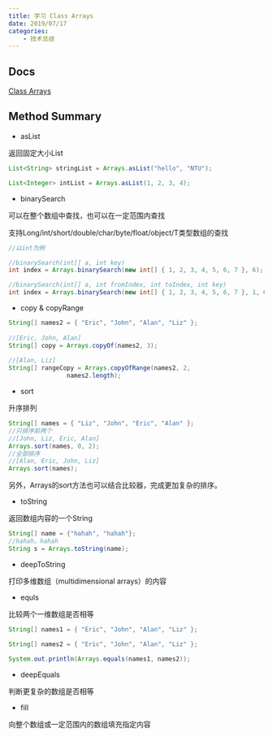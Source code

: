 ```yaml
---
title: 学习 Class Arrays
date: 2019/07/17
categories: 
    - 技术总结
---
```


## Docs

[Class Arrays](https://docs.oracle.com/javase/7/docs/api/java/util/Arrays.html)

## Method Summary

* asList

返回固定大小List

```java
List<String> stringList = Arrays.asList("hello", "NTU");

List<Integer> intList = Arrays.asList(1, 2, 3, 4);

```

* binarySearch

可以在整个数组中查找，也可以在一定范围内查找

支持Long/int/short/double/char/byte/float/object/T类型数组的查找

```java
//以int为例

//binarySearch(int[] a, int key)
int index = Arrays.binarySearch(new int[] { 1, 2, 3, 4, 5, 6, 7 }, 6);  

//binarySearch(int[] a, int fromIndex, int toIndex, int key)
int index = Arrays.binarySearch(new int[] { 1, 2, 3, 4, 5, 6, 7 }, 1, 6, 6);  
```

* copy & copyRange

```java
String[] names2 = { "Eric", "John", "Alan", "Liz" };  
  
//[Eric, John, Alan]  
String[] copy = Arrays.copyOf(names2, 3);  
          
//[Alan, Liz]  
String[] rangeCopy = Arrays.copyOfRange(names2, 2,  
                names2.length);  
```

* sort

升序排列

```java
String[] names = { "Liz", "John", "Eric", "Alan" };  
//只排序前两个  
//[John, Liz, Eric, Alan]  
Arrays.sort(names, 0, 2);  
//全部排序  
//[Alan, Eric, John, Liz]  
Arrays.sort(names);  
```

另外，Arrays的sort方法也可以结合比较器，完成更加复杂的排序。

* toString

返回数组内容的一个String

```java
String[] name = {"hahah", "hahah"};
//hahah，hahah
String s = Arrays.toString(name);
```

* deepToString

打印多维数组（multidimensional arrays）的内容

* equls

比较两个一维数组是否相等

```java
String[] names1 = { "Eric", "John", "Alan", "Liz" };  

String[] names2 = { "Eric", "John", "Alan", "Liz" };  
  
System.out.println(Arrays.equals(names1, names2));  
```

* deepEquals

判断更复杂的数组是否相等

* fill

向整个数组或一定范围内的数组填充指定内容
